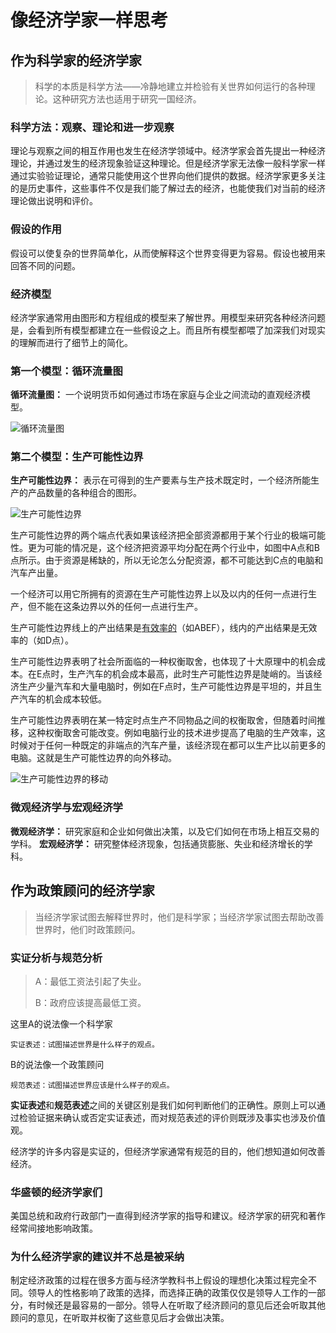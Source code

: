 # 像经济学家一样思考

## 作为科学家的经济学家

> 科学的本质是科学方法——冷静地建立并检验有关世界如何运行的各种理论。这种研究方法也适用于研究一国经济。

### 科学方法：观察、理论和进一步观察

理论与观察之间的相互作用也发生在经济学领域中。经济学家会首先提出一种经济理论，并通过发生的经济现象验证这种理论。但是经济学家无法像一般科学家一样通过实验验证理论，通常只能使用这个世界向他们提供的数据。经济学家更多关注的是历史事件，这些事件不仅是我们能了解过去的经济，也能使我们对当前的经济理论做出说明和评价。

### 假设的作用

假设可以使复杂的世界简单化，从而使解释这个世界变得更为容易。假设也被用来回答不同的问题。

### 经济模型

经济学家通常用由图形和方程组成的模型来了解世界。用模型来研究各种经济问题是，会看到所有模型都建立在一些假设之上。而且所有模型都喂了加深我们对现实的理解而进行了细节上的简化。

### 第一个模型：循环流量图

**循环流量图：** 一个说明货币如何通过市场在家庭与企业之间流动的直观经济模型。

![循环流量图](https://imgchr.com/i/Usl42V)

### 第二个模型：生产可能性边界

**生产可能性边界：** 表示在可得到的生产要素与生产技术既定时，一个经济所能生产的产品数量的各种组合的图形。

![生产可能性边界](https://imgchr.com/i/Uslqa9)

生产可能性边界的两个端点代表如果该经济把全部资源都用于某个行业的极端可能性。更为可能的情况是，这个经济把资源平均分配在两个行业中，如图中A点和B点所示。由于资源是稀缺的，所以无论怎么分配资源，都不可能达到C点的电脑和汽车产出量。

一个经济可以用它所拥有的资源在生产可能性边界上以及以内的任何一点进行生产，但不能在这条边界以外的任何一点进行生产。

生产可能性边界线上的产出结果是<u>有效率的</u>（如ABEF），线内的产出结果是无效率的（如D点）。

生产可能性边界表明了社会所面临的一种权衡取舍，也体现了十大原理中的机会成本。在E点时，生产汽车的机会成本最高，此时生产可能性边界是陡峭的。当该经济生产少量汽车和大量电脑时，例如在F点时，生产可能性边界是平坦的，并且生产汽车的机会成本较低。

生产可能性边界表明在某一特定时点生产不同物品之间的权衡取舍，但随着时间推移，这种权衡取舍可能改变。例如电脑行业的技术进步提高了电脑的生产效率，这时候对于任何一种既定的非端点的汽车产量，该经济现在都可以生产比以前更多的电脑。这就是生产可能性边界的向外移动。

![生产可能性边界的移动](https://imgchr.com/i/Us10o9)

### 微观经济学与宏观经济学

**微观经济学：** 研究家庭和企业如何做出决策，以及它们如何在市场上相互交易的学科。
**宏观经济学：** 研究整体经济现象，包括通货膨胀、失业和经济增长的学科。

## 作为政策顾问的经济学家

>当经济学家试图去解释世界时，他们是科学家；当经济学家试图去帮助改善世界时，他们时政策顾问。

### 实证分析与规范分析

>A：最低工资法引起了失业。
>
>B：政府应该提高最低工资。

这里A的说法像一个科学家

    实证表述：试图描述世界是什么样子的观点。

B的说法像一个政策顾问

    规范表述：试图描述世界应该是什么样子的观点。

**实证表述**和**规范表述**之间的关键区别是我们如何判断他们的正确性。原则上可以通过检验证据来确认或否定实证表述，而对规范表述的评价则既涉及事实也涉及价值观。

经济学的许多内容是实证的，但经济学家通常有规范的目的，他们想知道如何改善经济。

### 华盛顿的经济学家们

美国总统和政府行政部门一直得到经济学家的指导和建议。经济学家的研究和著作经常间接地影响政策。

### 为什么经济学家的建议并不总是被采纳

制定经济政策的过程在很多方面与经济学教科书上假设的理想化决策过程完全不同。领导人的性格影响了政策的选择，而选择正确的政策仅仅是领导人工作的一部分，有时候还是最容易的一部分。领导人在听取了经济顾问的意见后还会听取其他顾问的意见，在听取并权衡了这些意见后才会做出决策。
